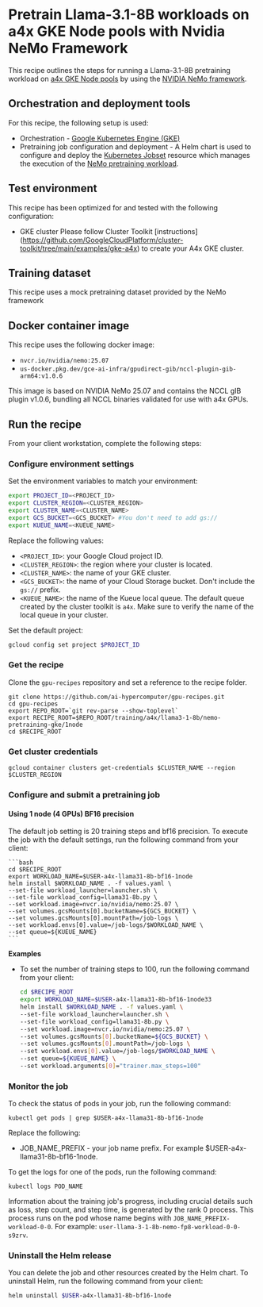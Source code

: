 # Pretrain Llama-3.1-8B workloads on a4x GKE Node pools with Nvidia NeMo Framework

This recipe outlines the steps for running a Llama-3.1-8B pretraining workload
on [a4x GKE Node pools](https://cloud.google.com/kubernetes-engine) by using the
[NVIDIA NeMo framework](https://github.com/NVIDIA/nemo).

## Orchestration and deployment tools

For this recipe, the following setup is used:

- Orchestration - [Google Kubernetes Engine (GKE)](https://cloud.google.com/kubernetes-engine)
- Pretraining job configuration and deployment - A Helm chart is used to configure and deploy
  the [Kubernetes Jobset](https://kubernetes.io/blog/2025/03/23/introducing-jobset)
  resource which manages the execution  of the
  [NeMo pretraining workload](https://github.com/NVIDIA/NeMo/blob/main/examples/nlp/language_modeling/megatron_gpt_pretraining.py).

## Test environment

This recipe has been optimized for and tested with the following configuration:

- GKE cluster
Please follow Cluster Toolkit [instructions] (https://github.com/GoogleCloudPlatform/cluster-toolkit/tree/main/examples/gke-a4x) to create your A4x GKE cluster.

## Training dataset

This recipe uses a mock pretraining dataset provided by the NeMo framework

## Docker container image

This recipe uses the following docker image:
- `nvcr.io/nvidia/nemo:25.07`
- `us-docker.pkg.dev/gce-ai-infra/gpudirect-gib/nccl-plugin-gib-arm64:v1.0.6`

This image is based on NVIDIA NeMo 25.07 and contains the NCCL gIB plugin
v1.0.6, bundling all NCCL binaries validated for use with a4x GPUs.


## Run the recipe

From your client workstation, complete the following steps:

### Configure environment settings

Set the environment variables to match your environment:

 ```bash
 export PROJECT_ID=<PROJECT_ID>
 export CLUSTER_REGION=<CLUSTER_REGION>
 export CLUSTER_NAME=<CLUSTER_NAME>
 export GCS_BUCKET=<GCS_BUCKET> #You don't need to add gs://
 export KUEUE_NAME=<KUEUE_NAME>
 ```

Replace the following values:

 - `<PROJECT_ID>`: your Google Cloud project ID.
 - `<CLUSTER_REGION>`: the region where your cluster is located.
 - `<CLUSTER_NAME>`: the name of your GKE cluster.
 - `<GCS_BUCKET>`: the name of your Cloud Storage bucket. Don't include the `gs://` prefix.
 - `<KUEUE_NAME>`: the name of the Kueue local queue. The default queue created by the cluster toolkit is `a4x`. Make sure to verify the name of the local queue in your cluster.

Set the default project:

 ```bash
 gcloud config set project $PROJECT_ID
 ```


### Get the recipe

Clone the `gpu-recipes` repository and set a reference to the recipe folder.

```
git clone https://github.com/ai-hypercomputer/gpu-recipes.git
cd gpu-recipes
export REPO_ROOT=`git rev-parse --show-toplevel`
export RECIPE_ROOT=$REPO_ROOT/training/a4x/llama3-1-8b/nemo-pretraining-gke/1node
cd $RECIPE_ROOT
```

### Get cluster credentials

```
gcloud container clusters get-credentials $CLUSTER_NAME --region $CLUSTER_REGION
```

### Configure and submit a pretraining job

#### Using 1 node (4 GPUs) BF16 precision

The default job setting is 20 training steps and bf16 precision. To execute the
job with the default settings, run the following command from your client:

    ```bash 
    cd $RECIPE_ROOT
    export WORKLOAD_NAME=$USER-a4x-llama31-8b-bf16-1node
    helm install $WORKLOAD_NAME . -f values.yaml \
    --set-file workload_launcher=launcher.sh \
    --set-file workload_config=llama31-8b.py \
    --set workload.image=nvcr.io/nvidia/nemo:25.07 \
    --set volumes.gcsMounts[0].bucketName=${GCS_BUCKET} \
    --set volumes.gcsMounts[0].mountPath=/job-logs \
    --set workload.envs[0].value=/job-logs/$WORKLOAD_NAME \
    --set queue=${KUEUE_NAME}
    ```

**Examples**

-   To set the number of training steps to 100, run the following command from
    your client:

    ```bash 
    cd $RECIPE_ROOT
    export WORKLOAD_NAME=$USER-a4x-llama31-8b-bf16-1node33
    helm install $WORKLOAD_NAME . -f values.yaml \
    --set-file workload_launcher=launcher.sh \
    --set-file workload_config=llama31-8b.py \
    --set workload.image=nvcr.io/nvidia/nemo:25.07 \
    --set volumes.gcsMounts[0].bucketName=${GCS_BUCKET} \
    --set volumes.gcsMounts[0].mountPath=/job-logs \
    --set workload.envs[0].value=/job-logs/$WORKLOAD_NAME \
    --set queue=${KUEUE_NAME} \
    --set workload.arguments[0]="trainer.max_steps=100"
    ```

### Monitor the job

To check the status of pods in your job, run the following command:

```
kubectl get pods | grep $USER-a4x-llama31-8b-bf16-1node
```

Replace the following:
- JOB_NAME_PREFIX - your job name prefix. For example $USER-a4x-llama31-8b-bf16-1node.

To get the logs for one of the pods, run the following command:

```
kubectl logs POD_NAME
```

Information about the training job's progress, including crucial details such as loss,
step count, and step time, is generated by the rank 0 process.
This process runs on the pod whose name begins with `JOB_NAME_PREFIX-workload-0-0`.
For example: `user-llama-3-1-8b-nemo-fp8-workload-0-0-s9zrv`.

### Uninstall the Helm release

You can delete the job and other resources created by the Helm chart. To
uninstall Helm, run the following command from your client:

```bash
helm uninstall $USER-a4x-llama31-8b-bf16-1node
```
